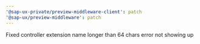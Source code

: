 ```yaml
---
'@sap-ux-private/preview-middleware-client': patch
'@sap-ux/preview-middleware': patch
---
```


Fixed controller extension name longer than 64 chars error not showing up
